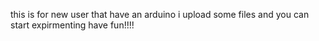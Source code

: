 this is for new user that have an arduino i upload some files and you can start expirmenting have fun!!!!
